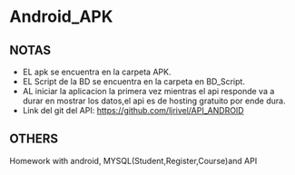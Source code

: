 # Android_APK
## NOTAS
- EL apk se encuentra en la carpeta APK.
- EL Script de la BD se encuentra en la carpeta en BD_Script.
- AL iniciar la aplicacion la primera vez mientras el api responde va a durar en mostrar los datos,el api es de hosting gratuito por ende dura.
- Link del git del API: https://github.com/ljrivel/API_ANDROID

## OTHERS
 Homework with android, MYSQL(Student,Register,Course)and API
